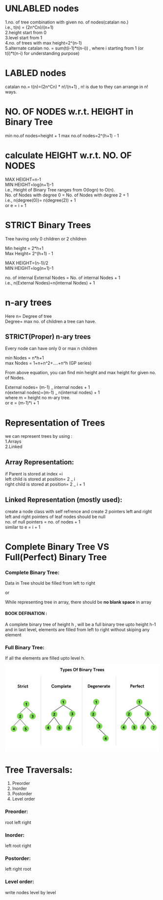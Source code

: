 # UNLABLED nodes

1.no. of tree combination with given no. of nodes(catalan no.)  
i.e., t(n) = (2n^Cn)/(n+1)  
2.height start from 0  
3.level start from 1  
4.no. of trees with max height=2^(n-1)  
5.alternate catalan no. = sum(t(i-1)*t(n-i)) , where i starting from 1 (or t(i)*t(n-i) for understanding purpose)

# LABLED nodes

catalan no.= t(n)=(2n^Cn) \* n!/(n+1) , n! is due to they can arrange in n! ways.

# NO. OF NODES w.r.t. HEIGHT in Binary Tree

min no.of nodes=height + 1
max no.of nodes=2^(h+1) - 1

# calculate HEIGHT w.r.t. NO. OF NODES

MAX HEIGHT=n-1  
MIN HEIGHT=log(n+1)-1  
i.e., Height of Binary Tree ranges from O(logn) to O(n).  
No. of Nodes with degree 0 = No. of Nodes with degree 2 + 1  
i.e., n(degree(0))= n(degree(2)) + 1  
or e = i + 1

# STRICT Binary Trees

Tree having only 0 children or 2 children

Min height = 2\*h+1  
Max Height= 2^(h+1) - 1

MAX HEIGHT=(n-1)/2  
MIN HEIGHT=log(n+1)-1

no. of internal External Nodes = No. of internal Nodes + 1  
i.e., n(External Nodes)=n(internal Nodes) + 1

# n-ary trees

Here n= Degree of tree  
Degree= max no. of children a tree can have.

## STRICT(Proper) n-ary trees

Every node can have only 0 or max n children

min Nodes = n\*h+1  
max Nodes = 1+n+n^2+....+n^h (GP series)

From above equation, you can find min height and max height for given no. of Nodes.

External nodes= (m-1) _ internal nodes + 1  
n(external nodes)=(m-1) _ n(internal nodes) + 1  
where m = height no m-ary tree.  
or e = (m-1)\*i + 1

# Representation of Trees

we can represent trees by using :  
1.Arrays  
2.Linked

## Array Representation:

if Parent is stored at index =i  
left child is stored at position= 2 _ i  
right child is stored at position= 2 _ i + 1

## Linked Representation (mostly used):

create a node class with self refrence and create 2 pointers left and right  
left and right pointers of leaf nodes should be null  
no. of null pointers = no. of nodes + 1  
similar to e = i + 1

# Complete Binary Tree VS Full(Perfect) Binary Tree

### Complete Binary Tree:

Data in Tree should be filled from left to right

or

While representing tree in array, there should be <b>no blank space</b> in array

#### BOOK DEFINATION :

A complete binary tree of height h , will be a full binary tree upto height h-1 and in last level, elements are filled from left to right without skiping any element

### Full Binary Tree:

If all the elements are filled upto level h.

![image](image.png)

# Tree Traversals:

1. Preorder
2. Inorder
3. Postorder
4. Level order

### Preorder:

root left right

### Inorder:

left root right

### Postorder:

left right root

### Level order:

write nodes level by level
